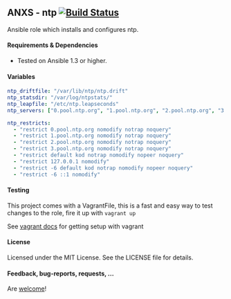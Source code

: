 ## ANXS - ntp [![Build Status](https://travis-ci.org/ANXS/ntp.png)](https://travis-ci.org/ANXS/ntp)

Ansible role which installs and configures ntp.


#### Requirements & Dependencies
- Tested on Ansible 1.3 or higher.


#### Variables

```yaml
ntp_driftfile: "/var/lib/ntp/ntp.drift"
ntp_statsdir: "/var/log/ntpstats/"
ntp_leapfile: "/etc/ntp.leapseconds"
ntp_servers: ["0.pool.ntp.org", "1.pool.ntp.org", "2.pool.ntp.org", "3.pool.ntp.org"]

ntp_restricts:
  - "restrict 0.pool.ntp.org nomodify notrap noquery"
  - "restrict 1.pool.ntp.org nomodify notrap noquery"
  - "restrict 2.pool.ntp.org nomodify notrap noquery"
  - "restrict 3.pool.ntp.org nomodify notrap noquery"
  - "restrict default kod notrap nomodify nopeer noquery"
  - "restrict 127.0.0.1 nomodify"
  - "restrict -6 default kod notrap nomodify nopeer noquery"
  - "restrict -6 ::1 nomodify"
```


#### Testing
This project comes with a VagrantFile, this is a fast and easy way to test changes to the role, fire it up with `vagrant up`

See [vagrant docs](https://docs.vagrantup.com/v2/) for getting setup with vagrant


#### License

Licensed under the MIT License. See the LICENSE file for details.


#### Feedback, bug-reports, requests, ...

Are [welcome](https://github.com/ANXS/ntp/issues)!
